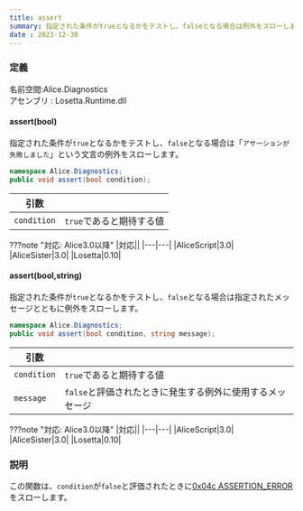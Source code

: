```yaml
---
title: assert
summary: 指定された条件がtrueとなるかをテストし、falseとなる場合は例外をスローします。
date : 2023-12-30
---
```


### 定義
名前空間:Alice.Diagnostics<br/>
アセンブリ : Losetta.Runtime.dll

#### assert(bool)

指定された条件が`true`となるかをテストし、`false`となる場合は「`アサーションが失敗しました`」という文言の例外をスローします。

```cs title="AliceScript"
namespace Alice.Diagnostics;
public void assert(bool condition);
```

|引数| |
|-|-|
|`condition`|`true`であると期待する値|

???note "対応: Alice3.0以降"
    |対応||
    |---|---|
    |AliceScript|3.0|
    |AliceSister|3.0|
    |Losetta|0.10|

#### assert(bool,string)

指定された条件が`true`となるかをテストし、`false`となる場合は指定されたメッセージとともに例外をスローします。

```cs title="AliceScript"
namespace Alice.Diagnostics;
public void assert(bool condition, string message);
```

|引数| |
|-|-|
|`condition`|`true`であると期待する値|
|`message`|`false`と評価されたときに発生する例外に使用するメッセージ|

???note "対応: Alice3.0以降"
    |対応||
    |---|---|
    |AliceScript|3.0|
    |AliceSister|3.0|
    |Losetta|0.10|

### 説明
この関数は、`condition`が`false`と評価されたときに[0x04c ASSERTION_ERROR](../../../exceptions/0x04c.md)をスローします。
